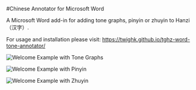 #Chinese Annotator for Microsoft Word

A Microsoft Word add-in for adding tone graphs, pinyin or zhuyin to Hanzi（汉字）. 

For usage and installation please visit:
https://twighk.github.io/tghz-word-tone-annotator/

![Welcome Example with Tone Graphs](https://github.com/twighk/tghz-word-tone-annotator/raw/master/Images/Welcome.png)

![Welcome Example with Pinyin](https://github.com/twighk/tghz-word-tone-annotator/raw/master/Images/WelcomePinyin.png)

![Welcome Example with Zhuyin](https://github.com/twighk/tghz-word-tone-annotator/raw/master/Images/WelcomeZhuyin.png)
